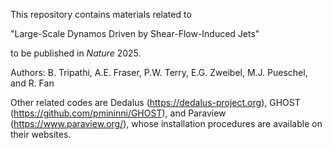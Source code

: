 This repository contains materials related to

"Large-Scale Dynamos Driven by Shear-Flow-Induced Jets"

to be published in _Nature_ 2025.

Authors: B. Tripathi, A.E. Fraser, P.W. Terry, E.G. Zweibel, M.J. Pueschel, and R. Fan

Other related codes are Dedalus (https://dedalus-project.org), GHOST (https://github.com/pmininni/GHOST), and Paraview (https://www.paraview.org/),
whose installation procedures are available on their websites.
